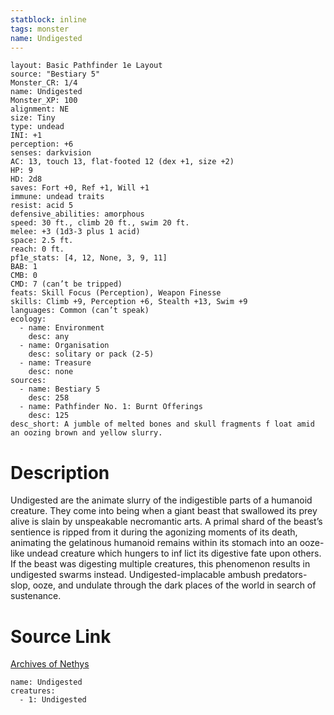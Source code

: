 ```yaml
---
statblock: inline
tags: monster
name: Undigested
---
```

```statblock
layout: Basic Pathfinder 1e Layout
source: "Bestiary 5"
Monster_CR: 1/4
name: Undigested
Monster_XP: 100
alignment: NE
size: Tiny
type: undead
INI: +1
perception: +6
senses: darkvision
AC: 13, touch 13, flat-footed 12 (dex +1, size +2)
HP: 9
HD: 2d8
saves: Fort +0, Ref +1, Will +1
immune: undead traits
resist: acid 5
defensive_abilities: amorphous
speed: 30 ft., climb 20 ft., swim 20 ft.
melee: +3 (1d3-3 plus 1 acid)
space: 2.5 ft.
reach: 0 ft.
pf1e_stats: [4, 12, None, 3, 9, 11]
BAB: 1
CMB: 0
CMD: 7 (can’t be tripped)
feats: Skill Focus (Perception), Weapon Finesse
skills: Climb +9, Perception +6, Stealth +13, Swim +9
languages: Common (can’t speak)
ecology:
  - name: Environment
    desc: any
  - name: Organisation
    desc: solitary or pack (2-5)
  - name: Treasure
    desc: none
sources:
  - name: Bestiary 5
    desc: 258
  - name: Pathfinder No. 1: Burnt Offerings
    desc: 125
desc_short: A jumble of melted bones and skull fragments f loat amid an oozing brown and yellow slurry.
```
# Description
Undigested are the animate slurry of the indigestible parts of a humanoid creature. They come into being when a giant beast that swallowed its prey alive is slain by unspeakable necromantic arts. A primal shard of the beast’s sentience is ripped from it during the agonizing moments of its death, animating the gelatinous humanoid remains within its stomach into an ooze-like undead creature which hungers to inf lict its digestive fate upon others. If the beast was digesting multiple creatures, this phenomenon results in undigested swarms instead. Undigested-implacable ambush predators-slop, ooze, and undulate through the dark places of the world in search of sustenance.
# Source Link
[Archives of Nethys](https://aonprd.com/MonsterDisplay.aspx?ItemName=Undigested)
```encounter-table
name: Undigested
creatures:
  - 1: Undigested
```
